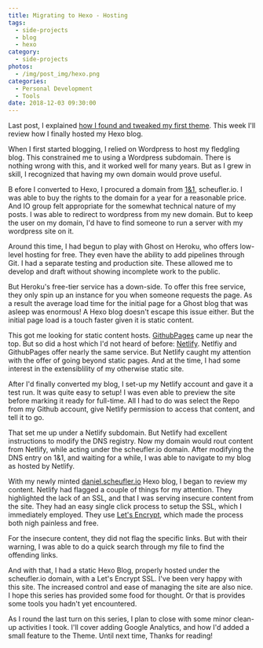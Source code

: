 ```yaml
---
title: Migrating to Hexo - Hosting
tags:
  - side-projects
  - blog
  - hexo
category:
  - side-projects
photos:
  - /img/post_img/hexo.png
categories:
  - Personal Development
  - Tools
date: 2018-12-03 09:30:00
---
```


Last post, I explained [how I found and tweaked my first theme](/2018/11/04/hexo-first-theme/). This week I'll review how I finally hosted my Hexo blog.

When I first started blogging, I relied on Wordpress to host my fledgling blog. This constrained me to using a Wordpress subdomain. There is nothing wrong with this, and it worked well for many years. But as I grew in skill, I recognized that having my own domain would prove useful. 

B efore I converted to Hexo, I procured a domain from [1&1](https://www.ionos.com/), scheufler.io. I was able to buy the rights to the domain for a year for a reasonable price. And IO group felt appropriate for the somewhat technical nature of my posts. I was able to redirect to wordpress from my new domain. But  to keep the user on my domain, I'd have to find someone to run a server with my wordpress site on it. 

Around this time, I had begun to play with Ghost on Heroku, who offers low-level hosting for free. They even have the ability to add pipelines through Git. I had a separate testing and production site. These  allowed me to develop and draft without showing incomplete work to the public. 

But Heroku's free-tier service has a down-side. To offer this free service, they only spin up an instance for you when someone requests the page. As a result the average load time for the initial page for a Ghost blog that was asleep was enormous! A Hexo blog doesn't escape this issue either. But the initial page load is a touch faster given it is static content. 

This got me looking for static content hosts. [GithubPages](https://pages.github.com/) came up near the top. But so did a host which I'd  not heard of before: [Netlify](https://www.netlify.com/). Netlfiy and GithubPages offer nearly the same service. But Netlify caught my attention with the offer of going beyond static pages. And at the time, I had some interest in the extensiblility of my otherwise static site.

After I'd finally converted my blog, I set-up my Netlify account and gave it a test run. It was quite easy to setup! I was even able to preview the site before marking it ready for full-time. All I had to do was select the Repo from my Github account, give Netlify permission to access that content, and tell it to go.

That set me up under a Netlify subdomain. But Netlify had excellent instructions to modify the DNS registry. Now my domain would rout content from Netlify, while acting under the scheufler.io domain. After modifying the DNS entry on 1&1, and waiting for a while, I was able to navigate to my blog as hosted by Netlify. 

With my newly minted [daniel.scheufler.io](/) Hexo blog, I began to review my content. Netlify had flagged a couple of things for my attention. They highlighted the lack of an SSL, and that I was serving insecure content from the site. They had an easy single click process to setup the SSL, which I immediately employed. They use [Let's Encrypt](https://letsencrypt.org/), which made the process both nigh painless and free.

For the insecure content, they did not flag the specific links. But with their warning, I was able to do a quick search through my file to find the offending links. 

And with that, I had a static Hexo Blog, properly hosted under the scheufler.io domain, with a Let's Encrypt SSL. I've been very happy with this site. The increased control and ease of managing the site are also nice.  I hope this series has provided some food for thought. Or that is provides some tools you hadn't yet encountered.

As I round the last turn on this series, I plan to close with some minor clean-up activities I took. I'll cover adding Google Analytics, and how I'd added a small feature to the Theme. Until next time, Thanks for reading!